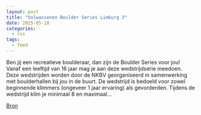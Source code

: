 ```yaml
---
layout: post
title: "Volwassenen Boulder Series Limburg 3"
date: 2025-05-18
categories: 
  - rss
tags: 
  - feed
---
```


<p>Ben jij een recreatieve boulderaar, dan zijn de Boulder Series voor jou! Vanaf een leeftijd van 16 jaar mag je aan deze wedstrijdserie meedoen. Deze wedstrijden worden door de NKBV georganiseerd in samenwerking met boulderhallen bij jou in de buurt. De wedstrijd is bedoeld voor zowel beginnende klimmers (ongeveer 1 jaar ervaring) als gevorderden. Tijdens de wedstrijd klim je minimaal 8 en maximaal&hellip;</p>
<p><a href="https://www.klimkalender.nl/comp/volwassenen-boulder-series-limburg-3/" rel="noopener noreferrer" target="_blank">Bron</a></p>
